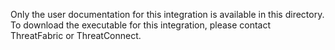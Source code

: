 Only the user documentation for this integration is available in this directory. To download the executable for this integration, please contact ThreatFabric or ThreatConnect.